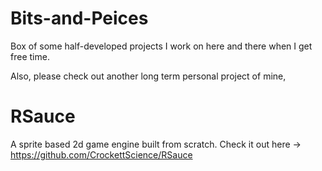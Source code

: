 # Bits-and-Peices
Box of some half-developed projects I work on here and there when I get free time.

Also, please check out another long term personal project of mine,

# RSauce
A sprite based 2d game engine built from scratch. 
Check it out here -> https://github.com/CrockettScience/RSauce
